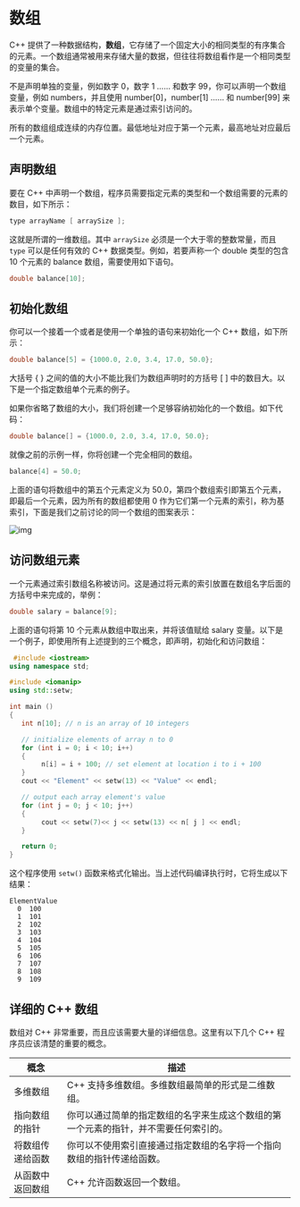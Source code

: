 # 数组

C++ 提供了一种数据结构，**数组**，它存储了一个固定大小的相同类型的有序集合的元素。一个数组通常被用来存储大量的数据，但往往将数组看作是一个相同类型的变量的集合。

不是声明单独的变量，例如数字 0，数字 1 …… 和数字 99，你可以声明一个数组变量，例如 numbers，并且使用 number[0]，number[1] …… 和 number[99] 来表示单个变量。数组中的特定元素是通过索引访问的。

所有的数组组成连续的内存位置。最低地址对应于第一个元素，最高地址对应最后一个元素。

## 声明数组

要在 C++ 中声明一个数组，程序员需要指定元素的类型和一个数组需要的元素的数目，如下所示：

```c++
type arrayName [ arraySize ];
```

这就是所谓的一维数组。其中 `arraySize` 必须是一个大于零的整数常量，而且 `type` 可以是任何有效的 C++ 数据类型。例如，若要声称一个 double 类型的包含 10 个元素的 balance 数组，需要使用如下语句。

```c++
double balance[10];
```

## 初始化数组

你可以一个接着一个或者是使用一个单独的语句来初始化一个 C++ 数组，如下所示：

```c++
double balance[5] = {1000.0, 2.0, 3.4, 17.0, 50.0};
```

大括号 { } 之间的值的大小不能比我们为数组声明时的方括号 [ ] 中的数目大。以下是一个指定数组单个元素的例子。

如果你省略了数组的大小，我们将创建一个足够容纳初始化的一个数组。如下代码：

```c++
double balance[] = {1000.0, 2.0, 3.4, 17.0, 50.0};
```

就像之前的示例一样，你将创建一个完全相同的数组。

```c++
balance[4] = 50.0;
```

上面的语句将数组中的第五个元素定义为 50.0，第四个数组索引即第五个元素，即最后一个元素，因为所有的数组都使用 0 作为它们第一个元素的索引，称为基索引，下面是我们之前讨论的同一个数组的图案表示：

![img](https://doc.yonyoucloud.com/doc/wiki/project/cplusplus/images/array_presentation.jpg)

## 访问数组元素

一个元素通过索引数组名称被访问。这是通过将元素的索引放置在数组名字后面的方括号中来完成的，举例：

```c++
double salary = balance[9];
```

上面的语句将第 10 个元素从数组中取出来，并将该值赋给 salary 变量。以下是一个例子，即使用所有上述提到的三个概念，即声明，初始化和访问数组：

```c++
 #include <iostream>
using namespace std;

#include <iomanip>
using std::setw;

int main ()
{
   int n[10]; // n is an array of 10 integers

   // initialize elements of array n to 0
   for (int i = 0; i < 10; i++)
   {
        n[i] = i + 100; // set element at location i to i + 100
   }
   cout << "Element" << setw(13) << "Value" << endl;

   // output each array element's value
   for (int j = 0; j < 10; j++)
   {
        cout << setw(7)<< j << setw(13) << n[ j ] << endl;
   }

   return 0;
}
```

这个程序使用 `setw()` 函数来格式化输出。当上述代码编译执行时，它将生成以下结果：

```
ElementValue
  0  100
  1  101
  2  102
  3  103
  4  104
  5  105
  6  106
  7  107
  8  108
  9  109
```

## 详细的 C++ 数组

数组对 C++ 非常重要，而且应该需要大量的详细信息。这里有以下几个 C++ 程序员应该清楚的重要的概念。

| 概念             | 描述                                                         |
| ---------------- | ------------------------------------------------------------ |
| 多维数组         | C++ 支持多维数组。多维数组最简单的形式是二维数组。           |
| 指向数组的指针   | 你可以通过简单的指定数组的名字来生成这个数组的第一个元素的指针，并不需要任何索引的。 |
| 将数组传递给函数 | 你可以不使用索引直接通过指定数组的名字将一个指向数组的指针传递给函数。 |
| 从函数中返回数组 | C++ 允许函数返回一个数组。                                   |